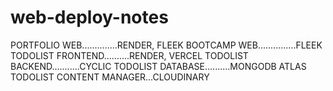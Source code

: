 # web-deploy-notes
PORTFOLIO WEB..............RENDER, FLEEK
BOOTCAMP WEB...............FLEEK
TODOLIST FRONTEND..........RENDER, VERCEL
TODOLIST BACKEND...........CYCLIC
TODOLIST DATABASE..........MONGODB ATLAS
TODOLIST CONTENT MANAGER...CLOUDINARY
